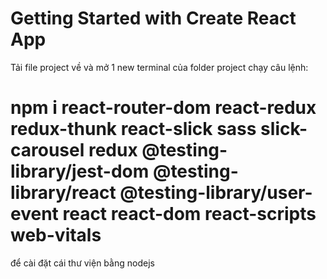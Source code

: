 # Getting Started with Create React App

Tải file project về và mở 1 new terminal của folder project chạy câu lệnh: 
# npm i react-router-dom react-redux redux-thunk react-slick sass slick-carousel redux @testing-library/jest-dom @testing-library/react @testing-library/user-event react react-dom react-scripts web-vitals
để cài đặt cái thư viện bằng nodejs
